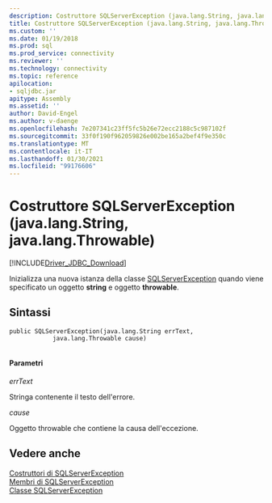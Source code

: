 ```yaml
---
description: Costruttore SQLServerException (java.lang.String, java.lang.Throwable)
title: Costruttore SQLServerException (java.lang.String, java.lang.Throwable) | Microsoft Docs
ms.custom: ''
ms.date: 01/19/2018
ms.prod: sql
ms.prod_service: connectivity
ms.reviewer: ''
ms.technology: connectivity
ms.topic: reference
apilocation:
- sqljdbc.jar
apitype: Assembly
ms.assetid: ''
author: David-Engel
ms.author: v-daenge
ms.openlocfilehash: 7e207341c23ff5fc5b26e72ecc2188c5c987102f
ms.sourcegitcommit: 33f0f190f962059826e002be165a2bef4f9e350c
ms.translationtype: MT
ms.contentlocale: it-IT
ms.lasthandoff: 01/30/2021
ms.locfileid: "99176606"
---
```

# <a name="sqlserverexception-constructor-javalangstring-javalangthrowable"></a>Costruttore SQLServerException (java.lang.String, java.lang.Throwable)
[!INCLUDE[Driver_JDBC_Download](../../../includes/driver_jdbc_download.md)]

  Inizializza una nuova istanza della classe [SQLServerException](../../../connect/jdbc/reference/sqlserverexception-class.md) quando viene specificato un oggetto **string** e oggetto **throwable**.

## <a name="syntax"></a>Sintassi  
  
```  
public SQLServerException(java.lang.String errText,
            java.lang.Throwable cause)
            
```  
  
#### <a name="parameters"></a>Parametri  
 *errText*  
  
 Stringa contenente il testo dell'errore.
 
 *cause*  
  
 Oggetto throwable che contiene la causa dell'eccezione.
  
## <a name="see-also"></a>Vedere anche  
 [Costruttori di SQLServerException](../../../connect/jdbc/reference/sqlserverexception-constructors.md)   
 [Membri di SQLServerException](../../../connect/jdbc/reference/sqlserverexception-members.md)   
 [Classe SQLServerException](../../../connect/jdbc/reference/sqlserverexception-class.md)  
  
  
